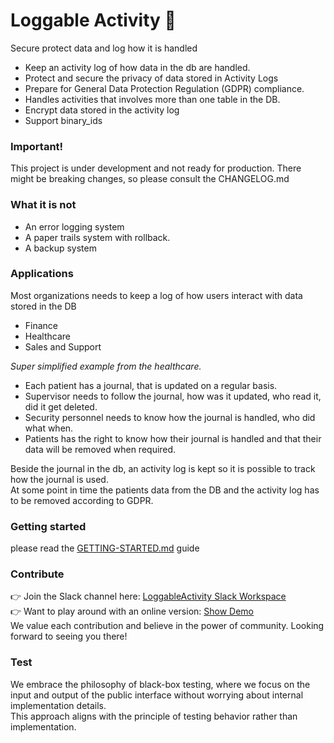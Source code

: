 # Loggable Activity 🌟
Secure protect data and log how it is handled
- Keep an activity log of how data in the db are handled.
- Protect and secure the privacy of data stored in Activity Logs
- Prepare for General Data Protection Regulation (GDPR) compliance.
- Handles activities that involves more than one table in the DB.
- Encrypt data stored in the activity log
- Support binary_ids

### Important!
This project is under development and not ready for production. There might be breaking changes, so please consult the CHANGELOG.md
### What it is not
- An error logging system
- A paper trails system with rollback.
- A backup system

### Applications
Most organizations needs to keep a log of how users interact with data stored in the DB
- Finance
- Healthcare
- Sales and Support

*Super simplified example from the healthcare.*
- Each patient has a journal, that is updated on a regular basis.
- Supervisor needs to follow the journal, how was it updated, who read it, did it get deleted.
- Security personnel needs to know how the journal is handled, who did what when.
- Patients has the right to know how their journal is handled and that their data will be removed when required.

Beside the journal in the db, an activity log is kept so it is possible to track how the journal is used.<br/>
At some point in time the patients data from the DB and the activity log has to be removed according to GDPR.<br/>

### Getting started
please read the [GETTING-STARTED.md](https://github.com/maxgronlund/LoggableActivity/blob/main/GETTING-STARTED.md) guide

### Contribute
👉 Join the Slack channel here: [LoggableActivity Slack Workspace](https://join.slack.com/t/loggableactivity/shared_invite/zt-2a3tvgv37-mGwjHJTrBXBH2srXFRRSXQ)
<br/>
👉 Want to play around with an online version: [Show Demo](https://loggableactivity-efe7b931c886.herokuapp.com/)
<br/>
We value each contribution and believe in the power of community. Looking forward to seeing you there!


### Test
We embrace the philosophy of black-box testing, where we focus on the input and output of the public interface without worrying about internal implementation details.<br/>
This approach aligns with the principle of testing behavior rather than implementation.